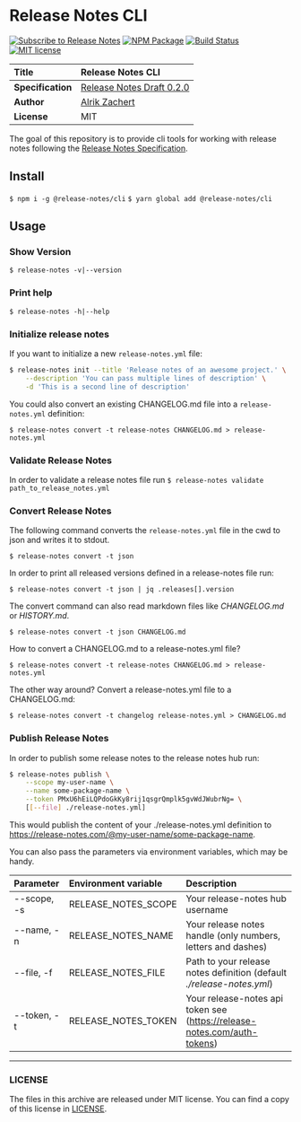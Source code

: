 # Release Notes CLI

[![Subscribe to Release Notes](https://release-notes.com/badges/v1.svg)](https://release-notes.com/@release-notes/release-notes-cli)
[![NPM Package](https://img.shields.io/npm/v/@release-notes/cli.svg)](https://www.npmjs.com/package/@release-notes/cli)
[![Build Status](https://travis-ci.org/release-notes/release-notes-cli.svg?branch=master)](https://travis-ci.org/release-notes/release-notes-cli)
[![MIT license](https://img.shields.io/github/license/release-notes/release-notes-cli.svg)](LICENSE)


**Title**   | Release Notes CLI
:-----------|:---------------------------
**Specification** | [Release Notes Draft 0.2.0](https://github.com/release-notes/release-notes-spec/blob/0.2.0/README.md)
**Author**  | [Alrik Zachert](https://github.com/alrik)
**License** | MIT

The goal of this repository is to provide cli tools for working with
release notes following the [Release Notes Specification](https://github.com/release-notes/release-notes-spec).

## Install

`$ npm i -g @release-notes/cli`
`$ yarn global add @release-notes/cli`

## Usage

### Show Version

`$ release-notes -v|--version`

### Print help

`$ release-notes -h|--help`

### Initialize release notes

If you want to initialize a new `release-notes.yml` file:

```bash
$ release-notes init --title 'Release notes of an awesome project.' \
    --description 'You can pass multiple lines of description' \
    -d 'This is a second line of description'
```

You could also convert an existing CHANGELOG.md file into a `release-notes.yml` definition:

`$ release-notes convert -t release-notes CHANGELOG.md > release-notes.yml` 

### Validate Release Notes

In order to validate a release notes file run `$ release-notes validate path_to_release_notes.yml`

### Convert Release Notes

The following command converts the `release-notes.yml` file in the cwd to json and writes it to stdout.

`$ release-notes convert -t json`

In order to print all released versions defined in a release-notes file run:

`$ release-notes convert -t json | jq .releases[].version`

The convert command can also read markdown files like _CHANGELOG.md_ or _HISTORY.md_.

`$ release-notes convert -t json CHANGELOG.md` 

How to convert a CHANGELOG.md to a release-notes.yml file?

`$ release-notes convert -t release-notes CHANGELOG.md > release-notes.yml` 

The other way around? Convert a release-notes.yml file to a CHANGELOG.md:

`$ release-notes convert -t changelog release-notes.yml > CHANGELOG.md` 

### Publish Release Notes

In order to publish some release notes to the release notes hub run:

```bash
$ release-notes publish \
    --scope my-user-name \
    --name some-package-name \
    --token PMxU6hEiLQPdoGkKy8rij1qsgrQmplk5gvWdJWubrNg= \
    [[--file] ./release-notes.yml]
```
This would publish the content of your ./release-notes.yml definition to https://release-notes.com/@my-user-name/some-package-name.

You can also pass the parameters via environment variables, which may be handy.

Parameter  | Environment variable | Description
:----------|:---------------------|:-----------
--scope, -s | RELEASE_NOTES_SCOPE | Your release-notes hub username
--name, -n | RELEASE_NOTES_NAME | Your release notes handle (only numbers, letters and dashes)
--file, -f | RELEASE_NOTES_FILE | Path to your release notes definition (default _./release-notes.yml_)
--token, -t | RELEASE_NOTES_TOKEN | Your release-notes api token see (https://release-notes.com/auth-tokens)

---

### LICENSE

The files in this archive are released under MIT license.
You can find a copy of this license in [LICENSE](LICENSE).
